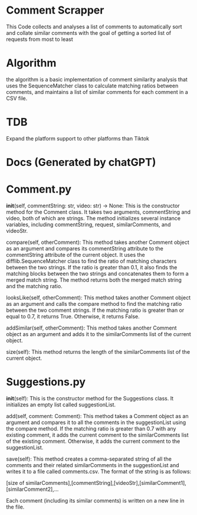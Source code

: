 # Comment Scrapper
This Code collects and analyses a list of comments to automatically sort and collate similar comments with the goal of getting a sorted list of requests from most to least

# Algorithm
the algorithm is a basic implementation of comment similarity analysis that uses the SequenceMatcher class to calculate matching ratios between comments, and maintains a list of similar comments for each comment in a CSV file.

# TDB
Expand the platform support to other platforms than Tiktok


# Docs (Generated by chatGPT)
# Comment.py
__init__(self, commentString: str, video: str) -> None: This is the constructor method for the Comment class. It takes two arguments, commentString and video, both of which are strings. The method initializes several instance variables, including commentString, request, similarComments, and videoStr.

compare(self, otherComment): This method takes another Comment object as an argument and compares its commentString attribute to the commentString attribute of the current object. It uses the difflib.SequenceMatcher class to find the ratio of matching characters between the two strings. If the ratio is greater than 0.1, it also finds the matching blocks between the two strings and concatenates them to form a merged match string. The method returns both the merged match string and the matching ratio.

looksLike(self, otherComment): This method takes another Comment object as an argument and calls the compare method to find the matching ratio between the two comment strings. If the matching ratio is greater than or equal to 0.7, it returns True. Otherwise, it returns False.

addSimilar(self, otherComment): This method takes another Comment object as an argument and adds it to the similarComments list of the current object.

size(self): This method returns the length of the similarComments list of the current object.

# Suggestions.py
__init__(self): This is the constructor method for the Suggestions class. It initializes an empty list called suggestionList.

add(self, comment: Comment): This method takes a Comment object as an argument and compares it to all the comments in the suggestionList using the compare method. If the matching ratio is greater than 0.7 with any existing comment, it adds the current comment to the similarComments list of the existing comment. Otherwise, it adds the current comment to the suggestionList.

save(self): This method creates a comma-separated string of all the comments and their related similarComments in the suggestionList and writes it to a file called comments.csv. The format of the string is as follows:

[size of similarComments],[commentString],[videoStr],[similarComment1],[similarComment2],...

Each comment (including its similar comments) is written on a new line in the file.

